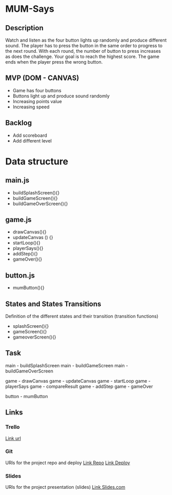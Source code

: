 # MUM-Says

## Description
Watch and listen as the four button lights up randomly and produce different sound. The player has to press the button in the same order to progress to the next round. With each round, the number of button to press increases as does the challenge. Your goal is to reach the highest score. The game ends when the player press the wrong button. 

## MVP (DOM - CANVAS)

- Game has four buttons
- Buttons light up and produce sound randomly
- Increasing points value
- Increasing speed 

## Backlog

- Add scoreboard
- Add different level


# Data structure

## main.js
- buildSplashScreen(){}
- buildGameScreen(){}
- buildGameOverScreen(){}

## game.js
- drawCanvas(){}
- updateCanvas () {}
- startLoop(){}
- playerSays(){}
- addStep(){}
- gameOver(){}

## button.js
- mumButton(){}

## States and States Transitions
Definition of the different states and their transition (transition functions)

- splashScreen(){}
- gameScreen(){}
- gameoverScreen(){}

## Task
main - buildSplashScreen
main - buildGameScreen
main - buildGameOverScreen

game - drawCanvas
game - updateCanvas
game - startLoop
game - playerSays
game - compareResult
game - addStep
game - gameOver

button - mumButton

## Links


### Trello
[Link url](https://trello.com/b/xgaVDvtA/mum-says)


### Git
URls for the project repo and deploy
[Link Repo](https://github.com/aservetjouve/Mum-Says)
[Link Deploy](http://github.com)


### Slides
URls for the project presentation (slides)
[Link Slides.com](http://slides.com)
